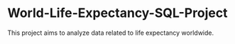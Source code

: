 # World-Life-Expectancy-SQL-Project
 This project aims to analyze data related to life expectancy worldwide.
